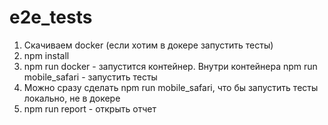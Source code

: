 # e2e_tests

1. Скачиваем docker (если хотим в докере запустить тесты)
2. npm install
3. npm run docker - запустится контейнер. Внутри контейнера npm run mobile_safari - запустить тесты
4. Можно сразу сделать npm run mobile_safari, что бы запустить тесты локально, не в докере
5. npm run report - открыть отчет
